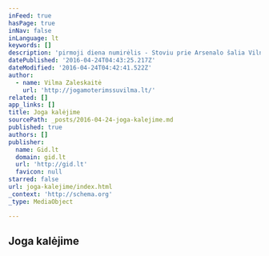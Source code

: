 ```yaml
---
inFeed: true
hasPage: true
inNav: false
inLanguage: lt
keywords: []
description: 'pirmoji diena numirėlis - Stoviu prie Arsenalo šalia Vilnelės, Vilniuje. Kažko laukiu. Nežinau ko. Žmonių aplinkui nėra. Nieko nėra. Iš kažkur pasigirsta balsas. „Tu žinai," sako jis. Suprantu, tie žodžiai skirti man, bet balso aš nepažįstu. Ir žinau, kad nežinau ką „žinau" ir ką žinoti turėčiau. Bet apie tai negalvoju.'
datePublished: '2016-04-24T04:43:25.217Z'
dateModified: '2016-04-24T04:42:41.522Z'
author:
  - name: Vilma Zaleskaitė
    url: 'http://jogamoterimssuvilma.lt/'
related: []
app_links: []
title: Joga kalėjime
sourcePath: _posts/2016-04-24-joga-kalejime.md
published: true
authors: []
publisher:
  name: Gid.lt
  domain: gid.lt
  url: 'http://gid.lt'
  favicon: null
starred: false
url: joga-kalejime/index.html
_context: 'http://schema.org'
_type: MediaObject

---
```

<article style=""><h1>Joga kalėjime</h1></article>